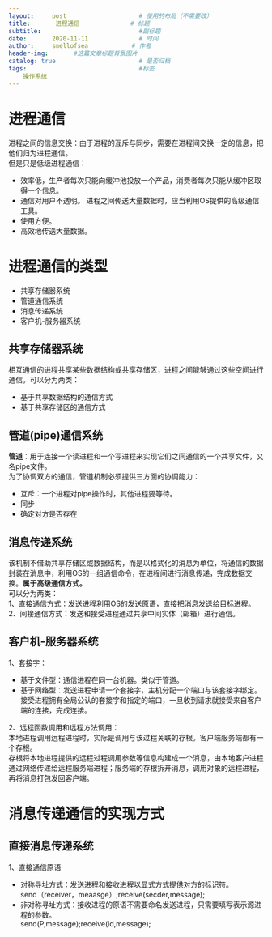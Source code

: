 ```yaml
---
layout:     post                    # 使用的布局（不需要改）
title:       进程通信              # 标题 
subtitle:                           #副标题
date:       2020-11-11              # 时间
author:     smellofsea            # 作者
header-img:       #这篇文章标题背景图片
catalog: true                       # 是否归档
tags:                               #标签
    操作系统
---
```


# 进程通信
进程之间的信息交换：由于进程的互斥与同步，需要在进程间交换一定的信息，把他们归为进程通信。  
但是只是低级进程通信：
- 效率低，生产者每次只能向缓冲池投放一个产品，消费者每次只能从缓冲区取得一个信息。
- 通信对用户不透明。
进程之间传送大量数据时，应当利用OS提供的高级通信工具。
- 使用方便。
- 高效地传送大量数据。
# 进程通信的类型
- 共享存储器系统
- 管道通信系统
- 消息传递系统
- 客户机-服务器系统
## 共享存储器系统
相互通信的进程共享某些数据结构或共享存储区，进程之间能够通过这些空间进行通信。可以分为两类：
- 基于共享数据结构的通信方式
- 基于共享存储区的通信方式
## 管道(pipe)通信系统
**管道**：用于连接一个读进程和一个写进程来实现它们之间通信的一个共享文件，又名pipe文件。  
为了协调双方的通信，管道机制必须提供三方面的协调能力：
- 互斥：一个进程对pipe操作时，其他进程要等待。
- 同步
- 确定对方是否存在
## 消息传递系统
该机制不借助共享存储区或数据结构，而是以格式化的消息为单位，将通信的数据封装在消息中，利用OS的一组通信命令，在进程间进行消息传递，完成数据交换。**属于高级通信方式。**  
可以分为两类：  
1、直接通信方式：发送进程利用OS的发送原语，直接把消息发送给目标进程。  
2、间接通信方式：发送和接受进程通过共享中间实体（邮箱）进行通信。
## 客户机-服务器系统
1、套接字：  
- 基于文件型：通信进程在同一台机器。类似于管道。
- 基于网络型：发送进程申请一个套接字，主机分配一个端口与该套接字绑定。接受进程拥有全局公认的套接字和指定的端口，一旦收到请求就接受来自客户端的连接，完成连接。  

2、远程函数调用和远程方法调用：  
本地进程调用远程进程时，实际是调用与该过程关联的存根。客户端服务端都有一个存根。  
存根将本地进程提供的远程过程调用参数等信息构建成一个消息，由本地客户进程通过网络传递给远程服务端进程；服务端的存根拆开消息，调用对象的远程进程，再将消息打包发回客户端。  
   
# 消息传递通信的实现方式
## 直接消息传递系统
1、直接通信原语
- 对称寻址方式：发送进程和接收进程以显式方式提供对方的标识符。  
send（receiver，meaasge）;receive(secder,message);
- 非对称寻址方式：接收进程的原语不需要命名发送进程，只需要填写表示源进程的参数。  
send(P,message);receive(id,message);








